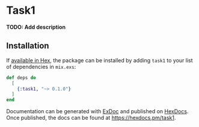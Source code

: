 # Task1

**TODO: Add description**

## Installation

If [available in Hex](https://hex.pm/docs/publish), the package can be installed
by adding `task1` to your list of dependencies in `mix.exs`:

```elixir
def deps do
  [
    {:task1, "~> 0.1.0"}
  ]
end
```

Documentation can be generated with [ExDoc](https://github.com/elixir-lang/ex_doc)
and published on [HexDocs](https://hexdocs.pm). Once published, the docs can
be found at <https://hexdocs.pm/task1>.

